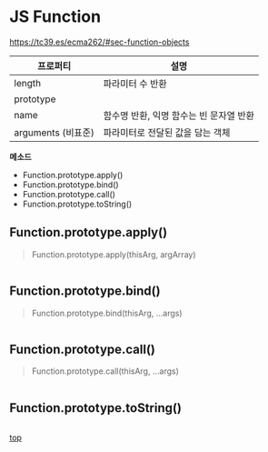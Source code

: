 # JS Function

https://tc39.es/ecma262/#sec-function-objects


프로퍼티 | 설명
---|---
length    | 파라미터 수 반환  
prototype |
name      | 함수명 반환, 익명 함수는 빈 문자열 반환
arguments (비표준) | 파라미터로 전달된 값을 담는 객체   


**메소드**
- Function.prototype.apply()
- Function.prototype.bind()
- Function.prototype.call()
- Function.prototype.toString()



## Function.prototype.apply()

> Function.prototype.apply(thisArg, argArray)

```js
```



## Function.prototype.bind()

> Function.prototype.bind(thisArg, ...args)

```js
```



## Function.prototype.call()

> Function.prototype.call(thisArg, ...args)

```js
```



## Function.prototype.toString()

```js
```



[top](#)
